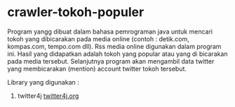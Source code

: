 # crawler-tokoh-populer
Program yangg dibuat dalam bahasa pemrograman java untuk mencari tokoh yang dibicarakan pada media online (contoh : detik.com, kompas.com, tempo.com dll). Rss media online digunakan dalam program ini. Hasil yang didapatkan adalah tokoh yang popular atau yang di bicarakan pada media tersebut. Selanjutnya program akan mengambil data twitter yang membicarakan (mention) account twitter tokoh tersebut.

Library yang digunakan :<br/>
1. twitter4j <a href="twitter4j.org">twitter4j.org</a>
